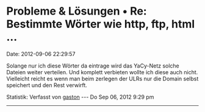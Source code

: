 Probleme & Lösungen • Re: Bestimmte Wörter wie http, ftp, html \...
===================================================================

Date: 2012-09-06 22:29:57

Solange nur ich diese Wörter da eintrage wird das YaCy-Netz solche
Dateien weiter verteilen. Und komplett verbieten wollte ich diese auch
nicht. Vielleicht reicht es wenn man beim zerlegen der ULRs nur die
Domain selbst speichert und den Rest verwirft.

Statistik: Verfasst von
[gaston](http://forum.yacy-websuche.de/memberlist.php?mode=viewprofile&u=918)
--- Do Sep 06, 2012 9:29 pm

------------------------------------------------------------------------
